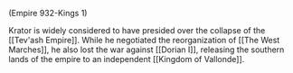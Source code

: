 (Empire 932-Kings 1)

Krator is widely considered to have presided over the collapse of the [[Tev'ash Empire]]. While he negotiated the reorganization of [[The West Marches]], he also lost the war against [[Dorian I]], releasing the southern lands of the empire to an independent [[Kingdom of Vallonde]]. 
